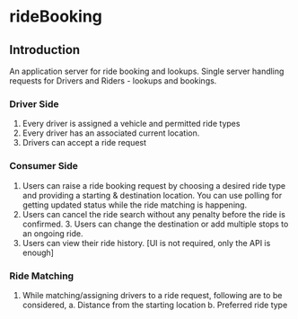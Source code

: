 # rideBooking

## Introduction
An application server for ride booking and lookups. Single server handling requests for Drivers and Riders - lookups and bookings.

### Driver Side
1. Every driver is assigned a vehicle and permitted ride types
2. Every driver has an associated current location. 
3. Drivers can accept a ride request 

### Consumer Side 
1. Users can raise a ride booking request by choosing a desired ride type and providing a starting & destination location. You can use polling for getting updated status while the ride matching is happening. 
2. Users can cancel the ride search without any penalty before the ride is confirmed. 3. Users can change the destination or add multiple stops to an ongoing ride. 
4. Users can view their ride history. [UI is not required, only the API is enough] 

### Ride Matching 
1. While matching/assigning drivers to a ride request, following are to be considered, a. Distance from the starting location 
b. Preferred ride type 
